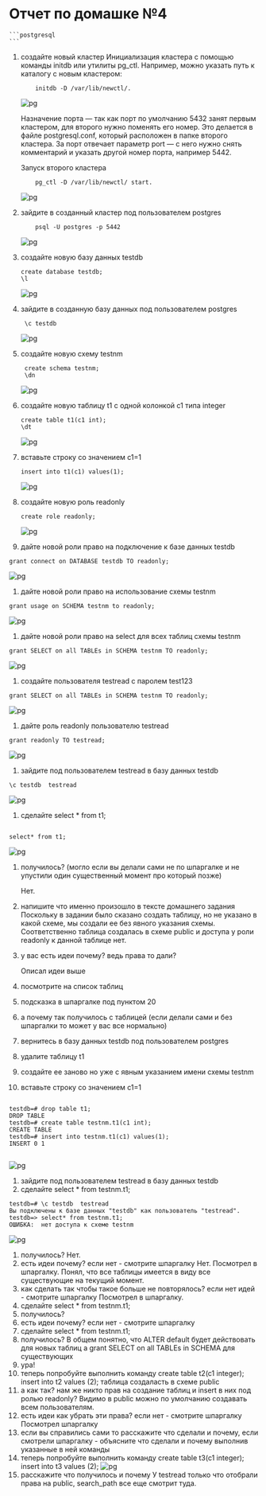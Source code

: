 # Отчет по домашке №4
    ```postgresql
    ```

1. создайте новый кластер 
    Инициализация кластера с помощью команды initdb или утилиты pg_ctl. Например, можно указать путь к каталогу с новым кластером: 
    
    ```postgresql
        initdb -D /var/lib/newctl/.
    ```
    ![pg](/img/4/1.jpg)

    Назначение порта — так как порт по умолчанию 5432 занят первым кластером, для второго нужно поменять его номер. Это делается в файле postgresql.conf, который расположен в папке второго кластера. За порт отвечает параметр port — с него нужно снять комментарий и указать другой номер порта, например 5442.
    
    Запуск второго кластера 
    
    ```postgresql
        pg_ctl -D /var/lib/newctl/ start.
    ```
    
    ![pg](/img/4/2.jpg)

1. зайдите в созданный кластер под пользователем postgres

    ```postgresql
        psql -U postgres -p 5442
    ```

    ![pg](/img/4/3.jpg)

1. создайте новую базу данных testdb

    ```postgresql
    create database testdb;
    \l
    ```

    ![pg](/img/4/4.jpg)

1. зайдите в созданную базу данных под пользователем postgres

    ```postgresql
     \c testdb 
    ```
    ![pg](/img/4/5.jpg)

1. создайте новую схему testnm

    ```postgresql
     create schema testnm;
     \dn
    ``` 

    ![pg](/img/4/6.jpg)

1. создайте новую таблицу t1 с одной колонкой c1 типа integer

    ```postgresql
    create table t1(c1 int);
    \dt
    ```
    ![pg](/img/4/7.jpg) 

1. вставьте строку со значением c1=1

    ```postgresql
    insert into t1(c1) values(1);
    ```
    ![pg](/img/4/8.jpg) 

1. создайте новую роль readonly

    ```postgresql
    create role readonly;
    ```
    ![pg](/img/4/9.jpg)
     
1. дайте новой роли право на подключение к базе данных testdb
```postgresql
grant connect on DATABASE testdb TO readonly;

```
![pg](/img/4/10.jpg)

1. дайте новой роли право на использование схемы testnm

```postgresql
grant usage on SCHEMA testnm to readonly;

```
![pg](/img/4/11.jpg)

1. дайте новой роли право на select для всех таблиц схемы testnm

```postgresql
grant SELECT on all TABLEs in SCHEMA testnm TO readonly;

```
![pg](/img/4/12.jpg)

1. создайте пользователя testread с паролем test123

```postgresql
grant SELECT on all TABLEs in SCHEMA testnm TO readonly;

```
![pg](/img/4/13.jpg)

1. дайте роль readonly пользователю testread

```postgresql
grant readonly TO testread;

```
![pg](/img/4/14.jpg)

1. зайдите под пользователем testread в базу данных testdb

```postgresql
\c testdb  testread

```
![pg](/img/4/15.jpg)

1. сделайте select * from t1;

```postgresql

select* from t1;

```
![pg](/img/4/16.jpg)

1. получилось? (могло если вы делали сами не по шпаргалке и не упустили один существенный момент про который позже)

    Нет.
    
1. напишите что именно произошло в тексте домашнего задания
    Поскольку в задании было сказано создать таблицу, но не указано в какой схеме, мы создали ее без явного указания
    схемы. Соответственно таблица создалась в схеме public и доступа у роли readonly к данной таблице нет.

1. у вас есть идеи почему? ведь права то дали?

    Описал идеи выше

1. посмотрите на список таблиц
1. подсказка в шпаргалке под пунктом 20
1. а почему так получилось с таблицей (если делали сами и без шпаргалки то может у вас все нормально)
1. вернитесь в базу данных testdb под пользователем postgres
1. удалите таблицу t1
1. создайте ее заново но уже с явным указанием имени схемы testnm

1. вставьте строку со значением c1=1

```postgresql

testdb=# drop table t1;
DROP TABLE
testdb=# create table testnm.t1(c1 int);
CREATE TABLE
testdb=# insert into testnm.t1(c1) values(1);
INSERT 0 1


```
![pg](/img/4/17.jpg)

1. зайдите под пользователем testread в базу данных testdb
1. сделайте select * from testnm.t1;
```postgresql
testdb=# \c testdb  testread
Вы подключены к базе данных "testdb" как пользователь "testread".
testdb=> select* from testnm.t1;
ОШИБКА:  нет доступа к схеме testnm
```
![pg](/img/4/18.jpg)

1. получилось?
    Нет.
1. есть идеи почему? если нет - смотрите шпаргалку
    Нет. Посмотрел в шпаргалку. Понял, что все таблицы имеется в виду все существующие на текущий момент.
1. как сделать так чтобы такое больше не повторялось? если нет идей - смотрите шпаргалку
    Посмотрел в шпаргалку.
1. сделайте select * from testnm.t1;
1. получилось?
1. есть идеи почему? если нет - смотрите шпаргалку
1. сделайте select * from testnm.t1;
1. получилось?
    В общем понятно, что ALTER default будет действовать для новых таблиц а grant SELECT on all TABLEs in SCHEMA для существующих
1. ура!
1. теперь попробуйте выполнить команду create table t2(c1 integer); insert into t2 values (2);
    таблица создаласть в схеме public
1. а как так? нам же никто прав на создание таблиц и insert в них под ролью readonly?
    Видимо в public можно по умолчанию создавать всем пользователям.
1. есть идеи как убрать эти права? если нет - смотрите шпаргалку
    Посмотрел шпаргалку
1. если вы справились сами то расскажите что сделали и почему, если смотрели шпаргалку - объясните что сделали и почему выполнив указанные в ней команды
1. теперь попробуйте выполнить команду create table t3(c1 integer); insert into t3 values (2);
    ![pg](/img/4/19.jpg)
1. расскажите что получилось и почему
    У testread только что отобрали права на public, search_path все еще смотрит туда.